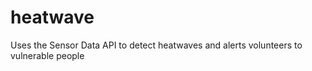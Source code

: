 heatwave
========

Uses the Sensor Data API to detect heatwaves and alerts volunteers to vulnerable people